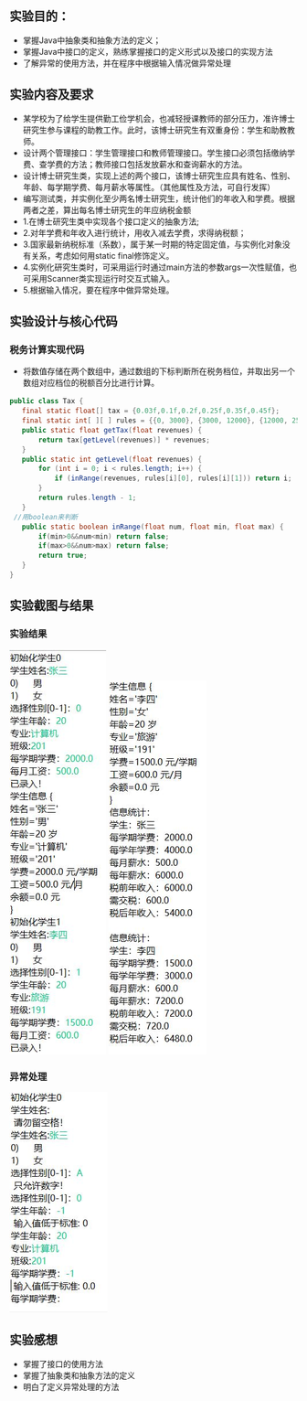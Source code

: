 ## 实验目的：
* 掌握Java中抽象类和抽象方法的定义； 
* 掌握Java中接口的定义，熟练掌握接口的定义形式以及接口的实现方法
* 了解异常的使用方法，并在程序中根据输入情况做异常处理
## 实验内容及要求
* 某学校为了给学生提供勤工俭学机会，也减轻授课教师的部分压力，准许博士研究生参与课程的助教工作。此时，该博士研究生有双重身份：学生和助教教师。
* 设计两个管理接口：学生管理接口和教师管理接口。学生接口必须包括缴纳学费、查学费的方法；教师接口包括发放薪水和查询薪水的方法。
* 设计博士研究生类，实现上述的两个接口，该博士研究生应具有姓名、性别、年龄、每学期学费、每月薪水等属性。（其他属性及方法，可自行发挥）
* 编写测试类，并实例化至少两名博士研究生，统计他们的年收入和学费。根据两者之差，算出每名博士研究生的年应纳税金额
* 1.在博士研究生类中实现各个接口定义的抽象方法;
* 2.对年学费和年收入进行统计，用收入减去学费，求得纳税额；
* 3.国家最新纳税标准（系数），属于某一时期的特定固定值，与实例化对象没有关系，考虑如何用static  final修饰定义。
* 4.实例化研究生类时，可采用运行时通过main方法的参数args一次性赋值，也可采用Scanner类实现运行时交互式输入。
* 5.根据输入情况，要在程序中做异常处理。
## 实验设计与核心代码
### 
### 税务计算实现代码
* 将数值存储在两个数组中，通过数组的下标判断所在税务档位，并取出另一个数组对应档位的税额百分比进行计算。
```java
public class Tax {
   final static float[] tax = {0.03f,0.1f,0.2f,0.25f,0.35f,0.45f};
   final static int[ ][ ] rules = {{0, 3000}, {3000, 12000}, {12000, 25000}, {25000, 35000}, {35000, 55000}, {55000, 80000}, {80000, -1}};
   public static float getTax(float revenues) {
       return tax[getLevel(revenues)] * revenues;
   }
   public static int getLevel(float revenues) {
       for (int i = 0; i < rules.length; i++) {
           if (inRange(revenues, rules[i][0], rules[i][1])) return i;
       }
       return rules.length - 1;
   }
 //用boolean来判断
   public static boolean inRange(float num, float min, float max) {
	   if(min>0&&num<min) return false;
	   if(max>0&&num>max) return false;
	   return true;
   }
}
```
## 实验截图与结果
### 实验结果
![1](https://github.com/wangjianwei-eng/java3/blob/main/src/%E6%B5%8B%E8%AF%951.JPG)
![2](https://github.com/wangjianwei-eng/java3/blob/main/src/%E6%B5%8B%E8%AF%952.JPG)
### 异常处理
![3](https://github.com/wangjianwei-eng/java3/blob/main/src/%E5%BC%82%E5%B8%B8%E5%A4%84%E7%90%86.JPG)
## 实验感想
* 掌握了接口的使用方法
* 掌握了抽象类和抽象方法的定义
* 明白了定义异常处理的方法
